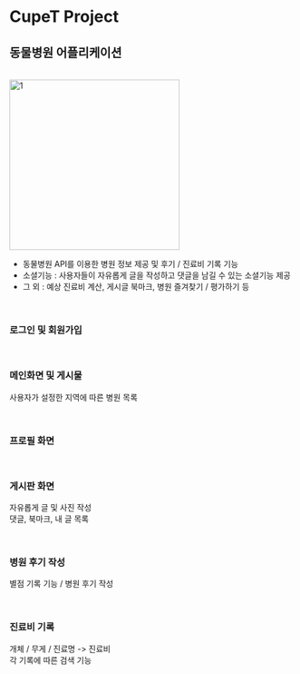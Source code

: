 # CupeT Project

## 동물병원 어플리케이션

<br>

<img width="300" alt="1" src="https://user-images.githubusercontent.com/60697742/105608998-a449df80-5de9-11eb-8bf4-68568565ee15.jpg">

<br>

 -  동물병원 API를 이용한 병원 정보 제공 및 후기 / 진료비 기록 기능 <br>
 -  소셜기능 : 사용자들이 자유롭게 글을 작성하고 댓글을 남길 수 있는 소셜기능 제공 <br>
 -  그 외 : 예상 진료비 계산, 게시글 북마크, 병원 즐겨찾기 / 평가하기 등 <br>

<br>

### 로그인 및 회원가입

 <br>

### 메인화면 및 게시물

사용자가 설정한 지역에 따른 병원 목록

 <br>

### 프로필 화면

 <br>

### 게시판 화면

자유롭게 글 및 사진 작성 <br>
댓글, 북마크, 내 글 목록

<br>

### 병원 후기 작성

별점 기록 기능 / 병원 후기 작성
 
 <br>
 
### 진료비 기록

개체 / 무게 / 진료명 -> 진료비 <br>
각 기록에 따른 검색 기능

 <br>


